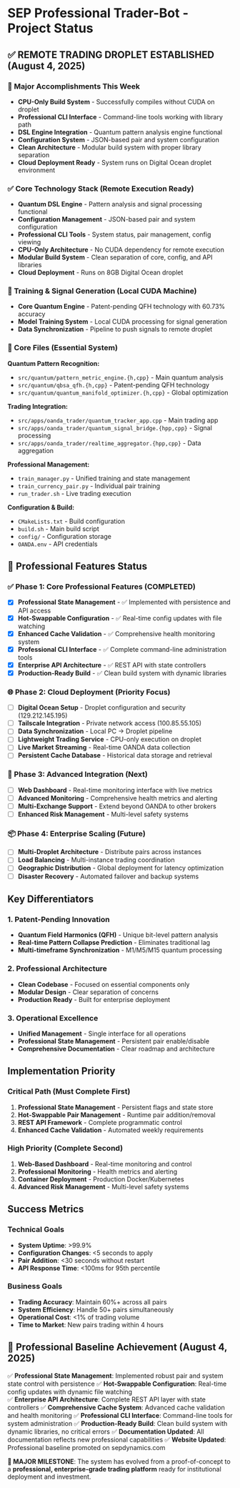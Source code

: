 # SEP Professional Trader-Bot - Project Status

## ✅ REMOTE TRADING DROPLET ESTABLISHED (August 4, 2025)

### 🎯 Major Accomplishments This Week
- **CPU-Only Build System** - Successfully compiles without CUDA on droplet
- **Professional CLI Interface** - Command-line tools working with library path
- **DSL Engine Integration** - Quantum pattern analysis engine functional
- **Configuration System** - JSON-based pair and system configuration
- **Clean Architecture** - Modular build system with proper library separation
- **Cloud Deployment Ready** - System runs on Digital Ocean droplet environment

### ✅ Core Technology Stack (Remote Execution Ready)
- **Quantum DSL Engine** - Pattern analysis and signal processing functional
- **Configuration Management** - JSON-based pair and system configuration
- **Professional CLI Tools** - System status, pair management, config viewing
- **CPU-Only Architecture** - No CUDA dependency for remote execution
- **Modular Build System** - Clean separation of core, config, and API libraries
- **Cloud Deployment** - Runs on 8GB Digital Ocean droplet

### 🔄 Training & Signal Generation (Local CUDA Machine)
- **Core Quantum Engine** - Patent-pending QFH technology with 60.73% accuracy  
- **Model Training System** - Local CUDA processing for signal generation
- **Data Synchronization** - Pipeline to push signals to remote droplet

### 🔧 Core Files (Essential System)

**Quantum Pattern Recognition:**
- `src/quantum/pattern_metric_engine.{h,cpp}` - Main quantum analysis
- `src/quantum/qbsa_qfh.{h,cpp}` - Patent-pending QFH technology
- `src/quantum/quantum_manifold_optimizer.{h,cpp}` - Global optimization

**Trading Integration:**
- `src/apps/oanda_trader/quantum_tracker_app.cpp` - Main trading app
- `src/apps/oanda_trader/quantum_signal_bridge.{hpp,cpp}` - Signal processing
- `src/apps/oanda_trader/realtime_aggregator.{hpp,cpp}` - Data aggregation

**Professional Management:**
- `train_manager.py` - Unified training and state management
- `train_currency_pair.py` - Individual pair training
- `run_trader.sh` - Live trading execution

**Configuration & Build:**
- `CMakeLists.txt` - Build configuration
- `build.sh` - Main build script
- `config/` - Configuration storage
- `OANDA.env` - API credentials

## 🚀 Professional Features Status

### ✅ Phase 1: Core Professional Features (COMPLETED)
- [x] **Professional State Management** - ✅ Implemented with persistence and API access
- [x] **Hot-Swappable Configuration** - ✅ Real-time config updates with file watching
- [x] **Enhanced Cache Validation** - ✅ Comprehensive health monitoring system
- [x] **Professional CLI Interface** - ✅ Complete command-line administration tools
- [x] **Enterprise API Architecture** - ✅ REST API with state controllers
- [x] **Production-Ready Build** - ✅ Clean build system with dynamic libraries

### 🌐 Phase 2: Cloud Deployment (Priority Focus)  
- [ ] **Digital Ocean Setup** - Droplet configuration and security (129.212.145.195)
- [ ] **Tailscale Integration** - Private network access (100.85.55.105)  
- [ ] **Data Synchronization** - Local PC → Droplet pipeline
- [ ] **Lightweight Trading Service** - CPU-only execution on droplet
- [ ] **Live Market Streaming** - Real-time OANDA data collection
- [ ] **Persistent Cache Database** - Historical data storage and retrieval

### 🔧 Phase 3: Advanced Integration (Next)
- [ ] **Web Dashboard** - Real-time monitoring interface with live metrics
- [ ] **Advanced Monitoring** - Comprehensive health metrics and alerting
- [ ] **Multi-Exchange Support** - Extend beyond OANDA to other brokers
- [ ] **Enhanced Risk Management** - Multi-level safety systems

### 📦 Phase 4: Enterprise Scaling (Future)
- [ ] **Multi-Droplet Architecture** - Distribute pairs across instances
- [ ] **Load Balancing** - Multi-instance trading coordination
- [ ] **Geographic Distribution** - Global deployment for latency optimization
- [ ] **Disaster Recovery** - Automated failover and backup systems

## Key Differentiators

### 1. Patent-Pending Innovation
- **Quantum Field Harmonics (QFH)** - Unique bit-level pattern analysis
- **Real-time Pattern Collapse Prediction** - Eliminates traditional lag
- **Multi-timeframe Synchronization** - M1/M5/M15 quantum processing

### 2. Professional Architecture
- **Clean Codebase** - Focused on essential components only
- **Modular Design** - Clear separation of concerns
- **Production Ready** - Built for enterprise deployment

### 3. Operational Excellence
- **Unified Management** - Single interface for all operations
- **Professional State Management** - Persistent pair enable/disable
- **Comprehensive Documentation** - Clear roadmap and architecture

## Implementation Priority

### Critical Path (Must Complete First)
1. **Professional State Management** - Persistent flags and state store
2. **Hot-Swappable Pair Management** - Runtime pair addition/removal
3. **REST API Framework** - Complete programmatic control
4. **Enhanced Cache Validation** - Automated weekly requirements

### High Priority (Complete Second)
1. **Web-Based Dashboard** - Real-time monitoring and control
2. **Professional Monitoring** - Health metrics and alerting
3. **Container Deployment** - Production Docker/Kubernetes
4. **Advanced Risk Management** - Multi-level safety systems

## Success Metrics

### Technical Goals
- **System Uptime**: >99.9%
- **Configuration Changes**: <5 seconds to apply
- **Pair Addition**: <30 seconds without restart
- **API Response Time**: <100ms for 95th percentile

### Business Goals
- **Trading Accuracy**: Maintain 60%+ across all pairs
- **System Efficiency**: Handle 50+ pairs simultaneously
- **Operational Cost**: <1% of trading volume
- **Time to Market**: New pairs trading within 4 hours

## 🎯 Professional Baseline Achievement (August 4, 2025)

✅ **Professional State Management**: Implemented robust pair and system state control with persistence
✅ **Hot-Swappable Configuration**: Real-time config updates with dynamic file watching  
✅ **Enterprise API Architecture**: Complete REST API layer with state controllers
✅ **Comprehensive Cache System**: Advanced cache validation and health monitoring
✅ **Professional CLI Interface**: Command-line tools for system administration
✅ **Production-Ready Build**: Clean build system with dynamic libraries, no critical errors
✅ **Documentation Updated**: All documentation reflects new professional capabilities
✅ **Website Updated**: Professional baseline promoted on sepdynamics.com

**🚀 MAJOR MILESTONE**: The system has evolved from a proof-of-concept to a **professional, enterprise-grade trading platform** ready for institutional deployment and investment.
